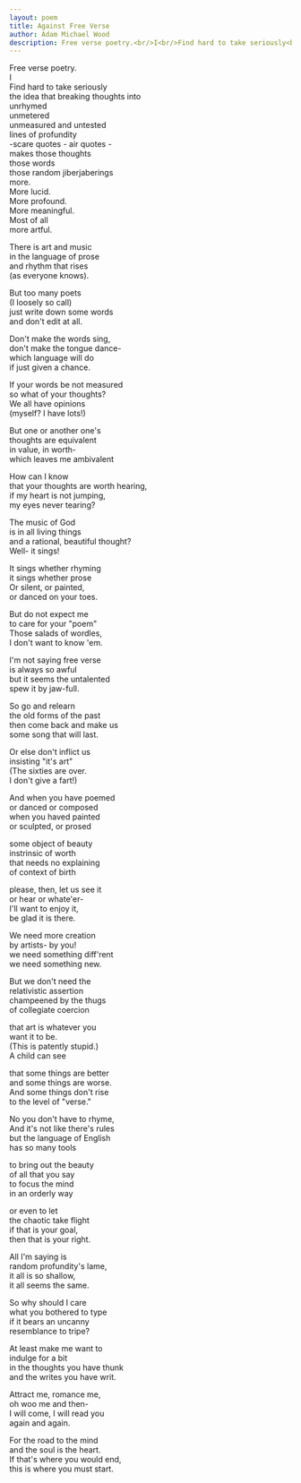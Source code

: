 ```yaml
---
layout: poem
title: Against Free Verse
author: Adam Michael Wood
description: Free verse poetry.<br/>I<br/>Find hard to take seriously<br/>the idea
---
```



Free verse poetry.  
I  
Find hard to take seriously  
the idea that breaking thoughts into  
unrhymed  
unmetered  
unmeasured and untested  
lines of profundity  
-scare quotes - air quotes -  
makes those thoughts  
those words  
those random jiberjaberings  
more.  
More lucid.  
More profound.  
More meaningful.  
Most of all  
more artful.  
  
There is art and music  
in the language of prose  
and rhythm that rises  
(as everyone knows).  
  
But too many poets  
(I loosely so call)  
just write down some words  
and don't edit at all.  
  
Don't make the words sing,  
don't make the tongue dance-  
which language will do  
if just given a chance.  
  
If your words be not measured  
so what of your thoughts?  
We all have opinions  
(myself? I have lots!)  
  
But one or another one's  
thoughts are equivalent  
in value, in worth-  
which leaves me ambivalent  
  
How can I know  
that your thoughts are worth hearing,  
if my heart is not jumping,  
my eyes never tearing?  
  
The music of God  
is in all living things  
and a rational, beautiful thought?  
Well- it sings!  
  
It sings whether rhyming  
it sings whether prose  
Or silent, or painted,  
or danced on your toes.  
  
But do not expect me  
to care for your "poem"  
Those salads of wordles,  
I don't want to know 'em.  
  
I'm not saying free verse  
is always so awful  
but it seems the untalented  
spew it by jaw-full.  
  
So go and relearn  
the old forms of the past  
then come back and make us  
some song that will last.  
  
Or else don't inflict us  
insisting "it's art"  
(The sixties are over.  
I don't give a fart!)  
  
And when you have poemed  
or danced or composed  
when you haved painted  
or sculpted, or prosed  
  
some object of beauty  
instrinsic of worth  
that needs no explaining  
of context of birth  
  
please, then, let us see it  
or hear or whate'er-  
I'll want to enjoy it,  
be glad it is there.   
  
We need more creation  
by artists- by you!  
we need something diff'rent  
we need something new.  
  
But we don't need the   
relativistic assertion  
champeened by the thugs  
of collegiate coercion  
  
that art is whatever you  
want it to be.  
(This is patently stupid.)  
A child can see  
  
that some things are better  
and some things are worse.  
And some things don't rise  
to the level of "verse."  
  
No you don't have to rhyme,  
And it's not like there's rules  
but the language of English  
has so many tools  
  
to bring out the beauty  
of all that you say  
to focus the mind  
in an orderly way  
  
or even to let  
the chaotic take flight  
if that is your goal,  
then that is your right.  
  
All I'm saying is   
random profundity's lame,  
it all is so shallow,  
it all seems the same.  
  
So why should I care    
what you bothered to type  
if it bears an uncanny  
resemblance to tripe?  
  
At least make me want to  
indulge for a bit  
in the thoughts you have thunk  
and the writes you have writ.  
  
Attract me, romance me,  
oh woo me and then-  
I will come, I will read you  
again and again.  
  
For the road to the mind  
and the soul is the heart.  
If that's where you would end,  
this is where you must start.  